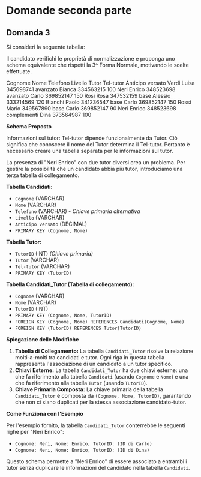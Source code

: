 # Domande seconda parte

## Domanda 3

Si consideri la seguente tabella: 

Il candidato verifichi le proprietà di normalizzazione e proponga uno schema equivalente che 
rispetti la 3^ Forma Normale, motivando le scelte effettuate.

Cognome Nome Telefono Livello Tutor Tel-tutor Anticipo versato 
Verdi Luisa 345698741 avanzato Bianca 334563215 100 
Neri Enrico 348523698 avanzato Carlo 369852147 150 
Rosi Rosa 347532159 base Alessio 333214569 120 
Bianchi Paolo 341236547 base Carlo 369852147 150 
Rossi Mario 349567890 base Carlo 369852147 90 
Neri Enrico 348523698 complementi Dina 373564987 100

**Schema Proposto**

Informazioni sul tutor: Tel-tutor dipende funzionalmente da Tutor. Ciò significa che conoscere il nome del Tutor determina il Tel-tutor. Pertanto è necessario creare una tabella separata per le informazioni sul tutor.

La presenza di "Neri Enrico" con due tutor diversi crea un problema. Per gestire la possibilità che un candidato abbia più tutor, introduciamo una terza tabella di collegamento.

**Tabella Candidati:**

*   `Cognome` (VARCHAR)
*   `Nome` (VARCHAR)
*   `Telefono` (VARCHAR) - *Chiave primaria alternativa*
*   `Livello` (VARCHAR)
*   `Anticipo versato` (DECIMAL)
*   `PRIMARY KEY (Cognome, Nome)`

**Tabella Tutor:**

*   `TutorID` (INT) *(Chiave primaria)*
*   `Tutor` (VARCHAR)
*   `Tel-tutor` (VARCHAR)
*   `PRIMARY KEY (TutorID)`

**Tabella Candidati_Tutor (Tabella di collegamento):**

*   `Cognome` (VARCHAR)
*   `Nome` (VARCHAR)
*   `TutorID` (INT)
*   `PRIMARY KEY (Cognome, Nome, TutorID)`
*   `FOREIGN KEY (Cognome, Nome) REFERENCES Candidati(Cognome, Nome)`
*   `FOREIGN KEY (TutorID) REFERENCES Tutor(TutorID)`

**Spiegazione delle Modifiche**

1.  **Tabella di Collegamento:** La tabella `Candidati_Tutor` risolve la relazione molti-a-molti tra candidati e tutor. Ogni riga in questa tabella rappresenta l'associazione di un candidato a un tutor specifico.
2.  **Chiavi Esterne:** La tabella `Candidati_Tutor` ha due chiavi esterne: una che fa riferimento alla tabella `Candidati` (usando `Cognome` e `Nome`) e una che fa riferimento alla tabella `Tutor` (usando `TutorID`).
3.  **Chiave Primaria Composta:** La chiave primaria della tabella `Candidati_Tutor` è composta da `(Cognome, Nome, TutorID)`, garantendo che non ci siano duplicati per la stessa associazione candidato-tutor.

**Come Funziona con l'Esempio**

Per l'esempio fornito, la tabella `Candidati_Tutor` conterrebbe le seguenti righe per "Neri Enrico":

*   `Cognome: Neri, Nome: Enrico, TutorID: (ID di Carlo)`
*   `Cognome: Neri, Nome: Enrico, TutorID: (ID di Dina)`

Questo schema permette a "Neri Enrico" di essere associato a entrambi i tutor senza duplicare le informazioni del candidato nella tabella `Candidati`.